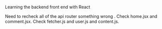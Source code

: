 Learning the backend front end with React

Need to recheck all of the api router something wrong .
Check home.jsx and comment.jsx.
Check fetcher.js and user.js and content.js.
